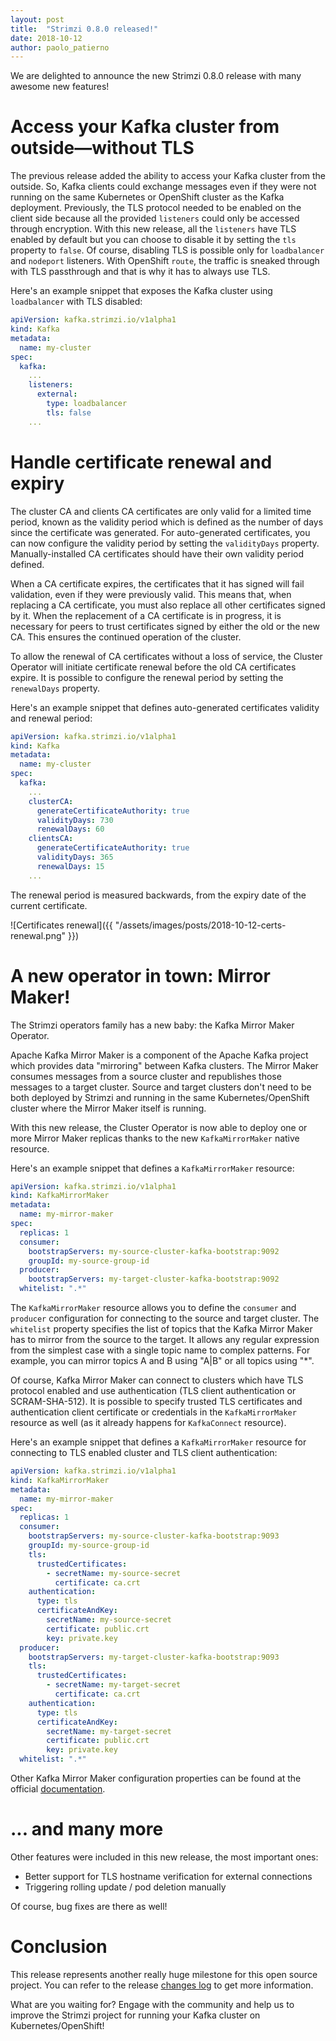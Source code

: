 ```yaml
---
layout: post
title:  "Strimzi 0.8.0 released!"
date: 2018-10-12
author: paolo_patierno
---
```


We are delighted to announce the new Strimzi 0.8.0 release with many awesome new features!

<!--more-->

# Access your Kafka cluster from outside—without TLS

The previous release added the ability to access your Kafka cluster from the outside.
So, Kafka clients could exchange messages even if they were not running on the same Kubernetes or OpenShift cluster as the Kafka deployment.
Previously, the TLS protocol needed to be enabled on the client side because all the provided `listeners` could only be accessed through encryption.
With this new release, all the `listeners` have TLS enabled by default but you can choose to disable it by setting the `tls` property to `false`.
Of course, disabling TLS is possible only for `loadbalancer` and `nodeport` listeners.
With OpenShift `route`, the traffic is sneaked through with TLS passthrough and that is why it has to always use TLS.

Here's an example snippet that exposes the Kafka cluster using `loadbalancer` with TLS disabled:

```yaml
apiVersion: kafka.strimzi.io/v1alpha1
kind: Kafka
metadata:
  name: my-cluster
spec:
  kafka:
    ...
    listeners:
      external:
        type: loadbalancer
        tls: false
    ...
```

# Handle certificate renewal and expiry

The cluster CA and clients CA certificates are only valid for a limited time period, known as the validity period which is defined as the number of days since the certificate was generated.
For auto-generated certificates, you can now configure the validity period by setting the `validityDays` property.
Manually-installed CA certificates should have their own validity period defined.

When a CA certificate expires, the certificates that it has signed will fail validation, even if they were previously valid.
This means that, when replacing a CA certificate, you must also replace all other certificates signed by it.
When the replacement of a CA certificate is in progress, it is necessary for peers to trust certificates signed by either the old or the new CA.
This ensures the continued operation of the cluster.

To allow the renewal of CA certificates without a loss of service, the Cluster Operator will initiate certificate renewal before the old CA certificates expire.
It is possible to configure the renewal period by setting the `renewalDays` property.

Here's an example snippet that defines auto-generated certificates validity and renewal period:

```yaml
apiVersion: kafka.strimzi.io/v1alpha1
kind: Kafka
metadata:
  name: my-cluster
spec:
  kafka:
    ...
    clusterCA:
      generateCertificateAuthority: true
      validityDays: 730
      renewalDays: 60
    clientsCA:
      generateCertificateAuthority: true
      validityDays: 365
      renewalDays: 15
    ...
```

The renewal period is measured backwards, from the expiry date of the current certificate.

![Certificates renewal]({{ "/assets/images/posts/2018-10-12-certs-renewal.png" }})

# A new operator in town: Mirror Maker!

The Strimzi operators family has a new baby: the Kafka Mirror Maker Operator.

Apache Kafka Mirror Maker is a component of the Apache Kafka project which provides data "mirroring" between Kafka clusters.
The Mirror Maker consumes messages from a source cluster and republishes those messages to a target cluster.
Source and target clusters don't need to be both deployed by Strimzi and running in the same Kubernetes/OpenShift cluster where the Mirror Maker itself is running.

With this new release, the Cluster Operator is now able to deploy one or more Mirror Maker replicas thanks to the new `KafkaMirrorMaker` native resource.

Here's an example snippet that defines a `KafkaMirrorMaker` resource:

```yaml
apiVersion: kafka.strimzi.io/v1alpha1
kind: KafkaMirrorMaker
metadata:
  name: my-mirror-maker
spec:
  replicas: 1
  consumer:
    bootstrapServers: my-source-cluster-kafka-bootstrap:9092
    groupId: my-source-group-id
  producer:
    bootstrapServers: my-target-cluster-kafka-bootstrap:9092
  whitelist: ".*"
```

The `KafkaMirrorMaker` resource allows you to define the `consumer` and `producer` configuration for connecting to the source and target cluster.
The `whitelist` property specifies the list of topics that the Kafka Mirror Maker has to mirror from the source to the target.
It allows any regular expression from the simplest case with a single topic name to complex patterns.
For example, you can mirror topics A and B using "A|B" or all topics using "*".

Of course, Kafka Mirror Maker can connect to clusters which have TLS protocol enabled and use authentication (TLS client authentication or SCRAM-SHA-512).
It is possible to specify trusted TLS certificates and authentication client certificate or credentials in the `KafkaMirrorMaker` resource as well (as it already happens for `KafkaConnect` resource).

Here's an example snippet that defines a `KafkaMirrorMaker` resource for connecting to TLS enabled cluster and TLS client authentication:

```yaml
apiVersion: kafka.strimzi.io/v1alpha1
kind: KafkaMirrorMaker
metadata:
  name: my-mirror-maker
spec:
  replicas: 1
  consumer:
    bootstrapServers: my-source-cluster-kafka-bootstrap:9093
    groupId: my-source-group-id
    tls:
      trustedCertificates:
        - secretName: my-source-secret
          certificate: ca.crt
    authentication:
      type: tls
      certificateAndKey:
        secretName: my-source-secret
        certificate: public.crt
        key: private.key
  producer:
    bootstrapServers: my-target-cluster-kafka-bootstrap:9093
    tls:
      trustedCertificates:
        - secretName: my-target-secret
          certificate: ca.crt
    authentication:
      type: tls
      certificateAndKey:
        secretName: my-target-secret
        certificate: public.crt
        key: private.key
  whitelist: ".*"
```

Other Kafka Mirror Maker configuration properties can be found at the official [documentation](https://strimzi.io/docs/0.8.0/#assembly-deployment-configuration-kafka-mirror-maker-str).

# ... and many more

Other features were included in this new release, the most important ones:

* Better support for TLS hostname verification for external connections
* Triggering rolling update / pod deletion manually

Of course, bug fixes are there as well!

# Conclusion

This release represents another really huge milestone for this open source project.
You can refer to the release [changes log](https://github.com/strimzi/strimzi/releases/tag/0.8.0) to get more information.

What are you waiting for? Engage with the community and help us to improve the Strimzi project for running your Kafka cluster on Kubernetes/OpenShift!